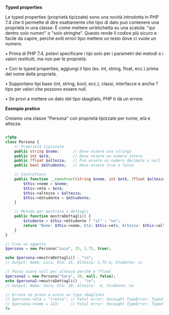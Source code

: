 **Typed properties**

Le typed properties (proprietà tipizzate) sono una novità introdotta in PHP 7.4 che ti permette di dire esattamente che tipo di dato può contenere una proprietà in una classe. È come mettere un’etichetta su una scatola: "qui dentro solo numeri" o "solo stringhe". Questo rende il codice più sicuro e facile da capire, perché eviti errori tipo mettere un testo dove ci vuole un numero.

• Prima di PHP 7.4, potevi specificare i tipi solo per i parametri dei metodi o i valori restituiti, ma non per le proprietà.

• Con le typed properties, aggiungi il tipo (es. int, string, float, ecc.) prima del nome della proprietà.

• Supportano tipi base (int, string, bool, ecc.), classi, interfacce e anche ?tipo per valori che possono essere null.

• Se provi a mettere un dato del tipo sbagliato, PHP ti dà un errore.

**Esempio pratico**

Creiamo una classe "Persona" con proprietà tipizzate per nome, età e altezza.

```php

<?php
class Persona {
    // Proprietà tipizzate
    public string $nome;      // Deve essere una stringa
    public int $età;          // Deve essere un numero intero
    public ?float $altezza;   // Può essere un numero decimale o null
    public bool $èStudente;   // Deve essere true o false

    // Costruttore
    public function __construct(string $nome, int $età, ?float $altezza, bool $èStudente) {
        $this->nome = $nome;
        $this->età = $età;
        $this->altezza = $altezza;
        $this->èStudente = $èStudente;
    }

    // Metodo per mostrare i dettagli
    public function mostraDettagli() {
        $studente = $this->èStudente ? "sì" : "no";
        return "Nome: $this->nome, Età: $this->età, Altezza: $this->altezza m, Studente: $studente";
    }
}

// Creo un oggetto
$persona = new Persona("Luca", 25, 1.75, true);

echo $persona->mostraDettagli() . "\n";
// Output: Nome: Luca, Età: 25, Altezza: 1.75 m, Studente: sì

// Posso usare null per altezza perché è ?float
$persona2 = new Persona("Sara", 30, null, false);
echo $persona2->mostraDettagli() . "\n";
// Output: Nome: Sara, Età: 30, Altezza:  m, Studente: no

// Errore se provo a usare un tipo sbagliato
// $persona->età = "trenta"; // Fatal error: Uncaught TypeError: Typed property must be int
// $persona->nome = 123;     // Fatal error: Uncaught TypeError: Typed property must be string
?>
```
